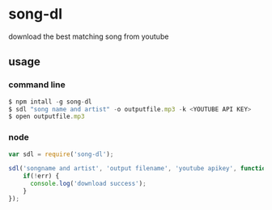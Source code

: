 # song-dl
download the best matching song from youtube


## usage

### command line

```js
$ npm intall -g song-dl
$ sdl "song name and artist" -o outputfile.mp3 -k <YOUTUBE API KEY>
$ open outputfile.mp3
```

### node

```js
var sdl = require('song-dl');

sdl('songname and artist', 'output filename', 'youtube apikey', function(err) {
    if(!err) {
      console.log('download success');
    }
});
```
